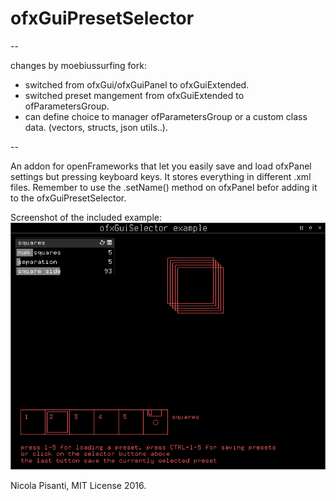 ofxGuiPresetSelector
==============

--

changes by moebiussurfing fork:

+ switched from ofxGui/ofxGuiPanel to ofxGuiExtended.
+ switched preset mangement from ofxGuiExtended to ofParametersGroup.
+ can define choice to manager ofParametersGroup or a custom class data. (vectors, structs, json utils..).

--

An addon for openFrameworks that let you easily save and load ofxPanel settings but pressing keyboard keys. It stores everything in different .xml files. Remember to use the .setName() method on ofxPanel befor adding it to the ofxGuiPresetSelector.

Screenshot of the included example:
![example](example.png?raw=true "example")

Nicola Pisanti, MIT License 2016.
